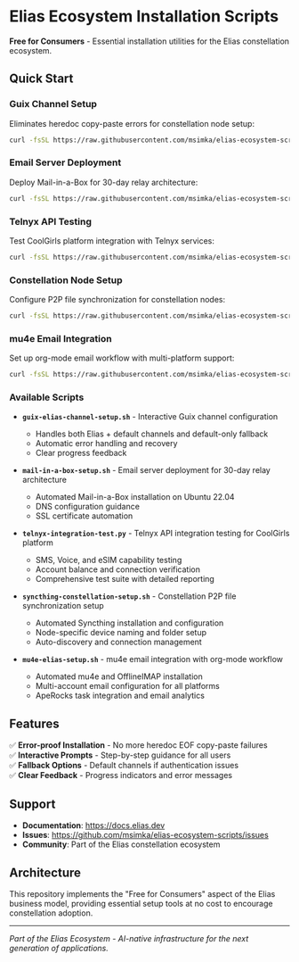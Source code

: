# Elias Ecosystem Installation Scripts

**Free for Consumers** - Essential installation utilities for the Elias constellation ecosystem.

## Quick Start

### Guix Channel Setup
Eliminates heredoc copy-paste errors for constellation node setup:

```bash
curl -fsSL https://raw.githubusercontent.com/msimka/elias-ecosystem-scripts/master/guix-elias-channel-setup.sh | bash
```

### Email Server Deployment
Deploy Mail-in-a-Box for 30-day relay architecture:

```bash
curl -fsSL https://raw.githubusercontent.com/msimka/elias-ecosystem-scripts/master/mail-in-a-box-setup.sh | sudo bash
```

### Telnyx API Testing
Test CoolGirls platform integration with Telnyx services:

```bash
curl -fsSL https://raw.githubusercontent.com/msimka/elias-ecosystem-scripts/master/telnyx-integration-test.py | python3
```

### Constellation Node Setup
Configure P2P file synchronization for constellation nodes:

```bash
curl -fsSL https://raw.githubusercontent.com/msimka/elias-ecosystem-scripts/master/syncthing-constellation-setup.sh | bash
```

### mu4e Email Integration
Set up org-mode email workflow with multi-platform support:

```bash
curl -fsSL https://raw.githubusercontent.com/msimka/elias-ecosystem-scripts/master/mu4e-elias-setup.sh | bash
```

### Available Scripts

- **`guix-elias-channel-setup.sh`** - Interactive Guix channel configuration
  - Handles both Elias + default channels and default-only fallback
  - Automatic error handling and recovery
  - Clear progress feedback

- **`mail-in-a-box-setup.sh`** - Email server deployment for 30-day relay architecture
  - Automated Mail-in-a-Box installation on Ubuntu 22.04
  - DNS configuration guidance
  - SSL certificate automation

- **`telnyx-integration-test.py`** - Telnyx API integration testing for CoolGirls platform
  - SMS, Voice, and eSIM capability testing
  - Account balance and connection verification
  - Comprehensive test suite with detailed reporting

- **`syncthing-constellation-setup.sh`** - Constellation P2P file synchronization setup
  - Automated Syncthing installation and configuration
  - Node-specific device naming and folder setup
  - Auto-discovery and connection management

- **`mu4e-elias-setup.sh`** - mu4e email integration with org-mode workflow
  - Automated mu4e and OfflineIMAP installation
  - Multi-account email configuration for all platforms
  - ApeRocks task integration and email analytics

## Features

✅ **Error-proof Installation** - No more heredoc EOF copy-paste failures  
✅ **Interactive Prompts** - Step-by-step guidance for all users  
✅ **Fallback Options** - Default channels if authentication issues  
✅ **Clear Feedback** - Progress indicators and error messages  

## Support

- **Documentation**: https://docs.elias.dev
- **Issues**: https://github.com/msimka/elias-ecosystem-scripts/issues
- **Community**: Part of the Elias constellation ecosystem

## Architecture

This repository implements the "Free for Consumers" aspect of the Elias business model, providing essential setup tools at no cost to encourage constellation adoption.

---

*Part of the Elias Ecosystem - AI-native infrastructure for the next generation of applications.*